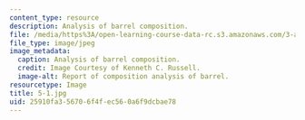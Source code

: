 ```yaml
---
content_type: resource
description: Analysis of barrel composition.
file: /media/https%3A/open-learning-course-data-rc.s3.amazonaws.com/3-a27-case-studies-in-forensic-metallurgy-fall-2007/25910fa356706f4fec560a6f9dcbae78_5-1.jpg
file_type: image/jpeg
image_metadata:
  caption: Analysis of barrel composition.
  credit: Image Courtesy of Kenneth C. Russell.
  image-alt: Report of composition analysis of barrel.
resourcetype: Image
title: 5-1.jpg
uid: 25910fa3-5670-6f4f-ec56-0a6f9dcbae78
---
```


